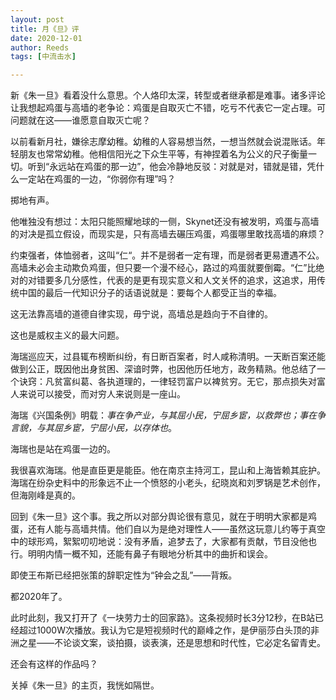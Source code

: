 ```yaml
---
layout: post
title: 月《旦》评
date: 2020-12-01
author: Reeds
tags: [中流击水]

---
```


新《朱一旦》看着没什么意思。个人烙印太深，转型或者继承都是难事。诸多评论让我想起鸡蛋与高墙的老争论：鸡蛋是自取灭亡不错，吃亏不代表它一定占理。可问题就在这——谁愿意自取灭亡呢？

以前看新月社，嫌徐志摩幼稚。幼稚的人容易想当然，一想当然就会说混账话。年轻朋友也常常幼稚。他相信阳光之下众生平等，有神捏着名为公义的尺子衡量一切。听到“永远站在鸡蛋的那一边”，他会冷静地反驳：对就是对，错就是错，凭什么一定站在鸡蛋的一边，“你弱你有理”吗？

掷地有声。

他唯独没有想过：太阳只能照耀地球的一侧，Skynet还没有被发明，鸡蛋与高墙的对决是孤立假设，而现实是，只有高墙去碾压鸡蛋，鸡蛋哪里敢找高墙的麻烦？

约束强者，体恤弱者，这叫“仁“。并不是弱者一定有理，而是弱者更易遭遇不公。高墙未必会主动欺负鸡蛋，但只要一个漫不经心，路过的鸡蛋就要倒霉。“仁”比绝对的对错要多几分感性，代表的是更有现实意义和人文关怀的追求，这追求，用传统中国的最后一代知识分子的话语说就是：要每个人都受正当的幸福。

这无法靠高墙的道德自律实现，毋宁说，高墙总是趋向于不自律的。

这也是威权主义的最大问题。

海瑞巡应天，过县辄布榜断纠纷，有日断百案者，时人咸称清明。一天断百案还能做到公正，既因他出身贫困、深谙时弊，也因他历任地方，政务精熟。他总结了一个诀窍：凡贫富纠葛、各执道理的，一律轻罚富户以裨贫穷。无它，那点损失对富人来说可以接受，而对穷人来说则是一座山。

海瑞《兴国条例》明载：*事在争产业，与其屈小民，宁屈乡宦，以救弊也；事在争言貌，与其屈乡宦，宁屈小民，以存体也*。

海瑞也是站在鸡蛋一边的。

我很喜欢海瑞。他是直臣更是能臣。他在南京主持河工，昆山和上海皆赖其庇护。海瑞在纷杂史料中的形象远不止一个愤怒的小老头，纪晓岚和刘罗锅是艺术创作，但海刚峰是真的。

回到《朱一旦》这个事。我之所以对部分舆论很有意见，就在于明明大家都是鸡蛋，还有人能与高墙共情。他们自以为是绝对理性人——虽然这玩意儿约等于真空中的球形鸡，絮絮叨叨地说：没有矛盾，追梦去了，大家都有贡献，节目没他也行。明明内情一概不知，还能有鼻子有眼地分析其中的曲折和误会。

即使王布斯已经把张策的辞职定性为“钟会之乱”——背叛。

都2020年了。

此时此刻，我又打开了《一块劳力士的回家路》。这条视频时长3分12秒，在B站已经超过1000W次播放。我认为它是短视频时代的巅峰之作，是伊丽莎白头顶的非洲之星——不论谈文案，谈拍摄，谈表演，还是思想和时代性，它必定名留青史。

还会有这样的作品吗？

关掉《朱一旦》的主页，我恍如隔世。 